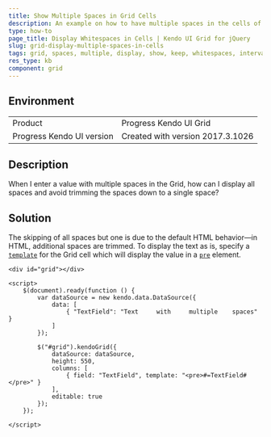 ```yaml
---
title: Show Multiple Spaces in Grid Cells
description: An example on how to have multiple spaces in the cells of the Kendo UI Grid.
type: how-to
page_title: Display Whitespaces in Cells | Kendo UI Grid for jQuery
slug: grid-display-multiple-spaces-in-cells
tags: grid, spaces, multiple, display, show, keep, whitespaces, intervals
res_type: kb
component: grid
---
```


## Environment

<table>
 <tr>
  <td>Product</td>
  <td>Progress Kendo UI Grid</td>
 </tr>
 <tr>
  <td>Progress Kendo UI version</td>
  <td>Created with version 2017.3.1026</td>
 </tr>
</table>

## Description

When I enter a value with multiple spaces in the Grid, how can I display all spaces and avoid trimming the spaces down to a single space?  

## Solution

The skipping of all spaces but one is due to the default HTML behavior&mdash;in HTML, additional spaces are trimmed. To display the text as is, specify a [`template`](https://docs.telerik.com/kendo-ui/api/javascript/ui/grid/configuration/columns.template) for the Grid cell which will display the value in a [`pre`](https://developer.mozilla.org/en-US/docs/Web/HTML/Element/pre) element.

```dojo
<div id="grid"></div>

<script>
    $(document).ready(function () {
        var dataSource = new kendo.data.DataSource({
            data: [
                { "TextField": "Text     with     multiple    spaces" }
            ]
        });

        $("#grid").kendoGrid({
            dataSource: dataSource,
            height: 550,
            columns: [
                { field: "TextField", template: "<pre>#=TextField#</pre>" }
            ],
            editable: true
        });
    });

</script>
```
